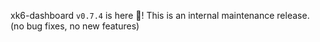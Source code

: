 xk6-dashboard `v0.7.4` is here 🎉! This is an internal maintenance release.
(no bug fixes, no new features)

